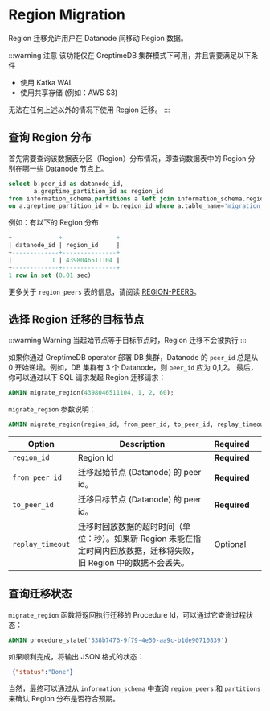 # Region Migration

Region 迁移允许用户在 Datanode 间移动 Region 数据。

:::warning 注意
该功能仅在 GreptimeDB 集群模式下可用，并且需要满足以下条件
- 使用 Kafka WAL
- 使用共享存储 (例如：AWS S3)

无法在任何上述以外的情况下使用 Region 迁移。
:::


## 查询 Region 分布

首先需要查询该数据表分区（Region）分布情况，即查询数据表中的 Region 分别在哪一些 Datanode 节点上。

```sql
select b.peer_id as datanode_id,
       a.greptime_partition_id as region_id
from information_schema.partitions a left join information_schema.region_peers b
on a.greptime_partition_id = b.region_id where a.table_name='migration_target' order by datanode_id asc;
```

例如：有以下的 Region 分布
```sql
+-------------+---------------+
| datanode_id | region_id     |
+-------------+---------------+
|           1 | 4398046511104 |
+-------------+---------------+
1 row in set (0.01 sec)
```


更多关于 `region_peers`  表的信息，请阅读 [REGION-PEERS](/reference/sql/information-schema/region-peers.md)。

## 选择 Region 迁移的目标节点
:::warning Warning
当起始节点等于目标节点时，Region 迁移不会被执行
:::

如果你通过 GreptimeDB operator 部署 DB 集群，Datanode 的 `peer_id` 总是从 0 开始递增。例如，DB 集群有 3 个 Datanode，则 `peer_id` 应为 0,1,2。
最后，你可以通过以下 SQL 请求发起 Region 迁移请求：

```sql
ADMIN migrate_region(4398046511104, 1, 2, 60);
```

`migrate_region` 参数说明：

```sql
ADMIN migrate_region(region_id, from_peer_id, to_peer_id, replay_timeout);
```

| Option           | Description                                                                                                            | Required     |     |
| ---------------- | ---------------------------------------------------------------------------------------------------------------------- | ------------ | --- |
| `region_id`      | Region Id                                                                                                              | **Required** |     |
| `from_peer_id`   | 迁移起始节点 (Datanode) 的 peer id。                                                                                    | **Required** |     |
| `to_peer_id`     | 迁移目标节点 (Datanode) 的 peer id。                                                                                    | **Required** |     |
| `replay_timeout` | 迁移时回放数据的超时时间（单位：秒）。如果新 Region 未能在指定时间内回放数据，迁移将失败，旧 Region 中的数据不会丢失。 | Optional     |     |

## 查询迁移状态

`migrate_region` 函数将返回执行迁移的 Procedure Id，可以通过它查询过程状态：

```sql
ADMIN procedure_state('538b7476-9f79-4e50-aa9c-b1de90710839')
```

如果顺利完成，将输出 JSON 格式的状态：

```json
 {"status":"Done"}
```

当然，最终可以通过从 `information_schema` 中查询 `region_peers` 和 `partitions` 来确认 Region 分布是否符合预期。
